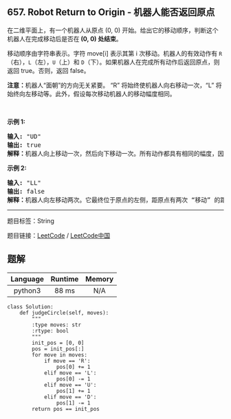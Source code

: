 ## 657. Robot Return to Origin - 机器人能否返回原点

<!--If you want to use the English description, use `question.content` instead-->

<p>在二维平面上，有一个机器人从原点 (0, 0) 开始。给出它的移动顺序，判断这个机器人在完成移动后是否在<strong>&nbsp;(0, 0) 处结束</strong>。</p>

<p>移动顺序由字符串表示。字符 move[i] 表示其第 i 次移动。机器人的有效动作有&nbsp;<code>R</code>（右），<code>L</code>（左），<code>U</code>（上）和 <code>D</code>（下）。如果机器人在完成所有动作后返回原点，则返回 true。否则，返回 false。</p>

<p><strong>注意：</strong>机器人&ldquo;面朝&rdquo;的方向无关紧要。 &ldquo;R&rdquo; 将始终使机器人向右移动一次，&ldquo;L&rdquo; 将始终向左移动等。此外，假设每次移动机器人的移动幅度相同。</p>

<p>&nbsp;</p>

<p><strong>示例 1:</strong></p>

<pre><strong>输入:</strong> &quot;UD&quot;
<strong>输出:</strong> true
<strong>解释：</strong>机器人向上移动一次，然后向下移动一次。所有动作都具有相同的幅度，因此它最终回到它开始的原点。因此，我们返回 true。</pre>

<p><strong>示例 2:</strong></p>

<pre><strong>输入:</strong> &quot;LL&quot;
<strong>输出:</strong> false
<strong>解释：</strong>机器人向左移动两次。它最终位于原点的左侧，距原点有两次 &ldquo;移动&rdquo; 的距离。我们返回 false，因为它在移动结束时没有返回原点。</pre>



-----

题目标签：String

题目链接：[LeetCode](https://leetcode.com/problems/robot-return-to-origin/description/)  /  [LeetCode中国](https://leetcode-cn.com/problems/robot-return-to-origin/description/)

## 题解



| Language | Runtime | Memory |
|:---:|:---:|:---:|
| python3  | 88  ms | N/A |

```python3
class Solution:
    def judgeCircle(self, moves):
        """
        :type moves: str
        :rtype: bool
        """
        init_pos = [0, 0]
        pos = init_pos[:]
        for move in moves:
            if move == 'R':
                pos[0] += 1
            elif move == 'L':
                pos[0] -= 1
            elif move == 'U':
                pos[1] += 1
            elif move == 'D':
                pos[1] -= 1
        return pos == init_pos
```
